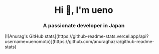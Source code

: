<h1 align="center">Hi 👋, I'm ueno</h1>
<h3 align="center">A passionate developer in Japan</h3>
[![Anurag's GitHub stats](https://github-readme-stats.vercel.app/api?username=uenomoto)](https://github.com/anuraghazra/github-readme-stats)
